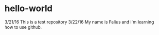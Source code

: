 # hello-world

3/21/16
  This is a test repository
3/22/16
  My name is Falius and i'm learning how to use github.
